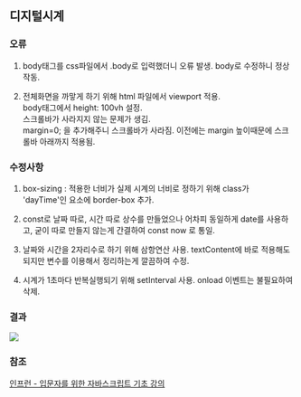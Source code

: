 ## 디지털시계

### 오류
1. body태그를 css파일에서 .body로 입력했더니 오류 발생. body로 수정하니 정상작동.

2. 전체화면을 까맣게 하기 위해 html 파일에서 viewport 적용.  
body태그에서 height: 100vh 설정.   
스크롤바가 사라지지 않는 문제가 생김.   
margin=0; 을 추가해주니 스크롤바가 사라짐. 이전에는 margin 높이때문에 스크롤바 아래까지 적용됨.

### 수정사항
1. box-sizing : 적용한 너비가 실제 시계의 너비로 정하기 위해 class가 'dayTime'인 요소에 border-box 추가.

2. const로 날짜 따로, 시간 따로 상수를 만들었으나 어차피 동일하게 date를 사용하고, 굳이 따로 만들지 않는게 간결하여 const now 로 통일.

3. 날짜와 시간을 2자리수로 하기 위해 삼항연산 사용. textContent에 바로 적용해도 되지만 변수를 이용해서 정리하는게 깔끔하여 수정.

4. 시계가 1초마다 반복실행되기 위해 setInterval 사용.  onload 이벤트는 불필요하여 삭제.

### 결과
![](https://velog.velcdn.com/images/miracle-21/post/a8ab5b6b-38b0-4556-af05-af6d3ea24260/image.gif)


### 참조
[인프런 - 입문자를 위한 자바스크립트 기초 강의](https://www.inflearn.com/course/%EC%9E%85%EB%AC%B8%EC%9E%90-%EC%9E%90%EB%B0%94%EC%8A%A4%ED%81%AC%EB%A6%BD%ED%8A%B8-%EA%B8%B0%EC%B4%88%EA%B0%95%EC%9D%98)
